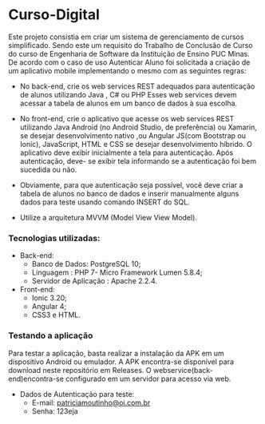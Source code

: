 # Curso-Digital
Este projeto consistia em criar um sistema de gerenciamento de cursos simplificado. Sendo este um requisito do 
Trabalho de Conclusão de Curso do curso de Engenharia de Software da Instituição de Ensino PUC Minas.
De acordo com o  caso de uso Autenticar Aluno foi solicitada a criação de um aplicativo mobile implementando o mesmo com as seguintes
regras:

* No back-end, crie os web services REST adequados para autenticação de
alunos utilizando Java , C# ou PHP Esses web services devem acessar a
tabela de alunos em um banco de dados à sua escolha.
* No front-end, crie o aplicativo que acesse os web services REST utilizando
Java Android (no Android Studio, de preferência) ou Xamarin, se desejar
desenvolvimento nativo ,ou Angular JS(com Bootstrap ou Ionic),
JavaScript, HTML e CSS se desejar desenvolvimento híbrido. O aplicativo
deve exibir inicialmente a tela para autenticação. Após autenticação, deve-
se exibir tela informando se a autenticação foi bem sucedida ou não.

* Obviamente, para que autenticação seja possível, você deve criar a tabela
de alunos no banco de dados e inserir manualmente alguns dados para
teste usando comando INSERT do SQL.
* Utilize a arquitetura MVVM (Model View View Model).

### Tecnologias utilizadas:
* Back-end:
    * Banco de Dados: PostgreSQL 10;
    * Linguagem : PHP 7-  Micro Framework Lumen 5.8.4;
    * Servidor de Aplicação : Apache 2.2.4.
* Front-end:
    * Ionic 3.20;
    * Angular  4;
    * CSS3 e HTML.

### Testando a aplicação
Para testar a aplicação, basta realizar a instalação da APK em um dispositivo Android ou emulador.
A APK encontra-se disponível para download neste repositório em Releases.
O webservice(back-end)encontra-se configurado em um servidor para acesso via web.
* Dados de Autenticação para teste:
  * E-mail: patriciamoutinho@oi.com.br
  * Senha: 123eja
